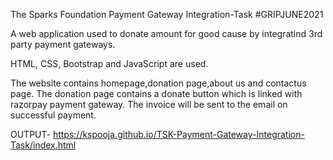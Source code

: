 The Sparks Foundation
Payment Gateway Integration-Task
#GRIPJUNE2021

A web application used to donate amount for good cause by integratind 3rd party payment gateways.

HTML, CSS, Bootstrap and JavaScript are used.

The website contains homepage,donation page,about us and contactus page. The donation page contains a donate button which is linked with razorpay payment gateway. The invoice will be sent to the email on successful payment.

OUTPUT- https://kspooja.github.io/TSK-Payment-Gateway-Integration-Task/index.html
